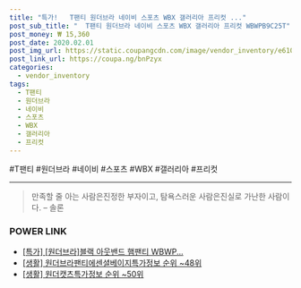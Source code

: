 ```yaml
--- 
title: "특가!   T팬티 원더브라 네이비 스포츠 WBX 갤러리아 프리컷 ..." 
post_sub_title: "  T팬티 원더브라 네이비 스포츠 WBX 갤러리아 프리컷 WBWPB9C25T" 
post_money: ₩ 15,360 
post_date: 2020.02.01 
post_img_url: https://static.coupangcdn.com/image/vendor_inventory/e610/7544d86121edbbd1a67a8dd0faef59aa2b50d65ced9d5a88d7ec026759f0.JPG 
post_link_url: https://coupa.ng/bnPzyx 
categories: 
  - vendor_inventory 
tags: 
  - T팬티 
  - 원더브라 
  - 네이비 
  - 스포츠 
  - WBX 
  - 갤러리아 
  - 프리컷 
--- 
```

  #T팬티 #원더브라 #네이비 #스포츠 #WBX #갤러리아 #프리컷 
<hr> 

> 만족할 줄 아는 사람은진정한 부자이고, 탐욕스러운 사람은진실로 가난한 사람이다. – 솔론 


### POWER LINK

* <a href="https://blog.naver.com/sakai111/221786038776" target="_blank">[특가] [원더브라]블랙 아웃밴드 햄팬티 WBWP...</a>
* <a href="https://blog.naver.com/sakai111/221773480496" target="_blank"> [생활] 원더브라팬티에센셜베이지특가정보 순위 ~48위</a>
* <a href="https://blog.naver.com/fasyy4321/221775408255" target="_blank"> [생활] 원더캣츠특가정보 순위 ~50위</a>
